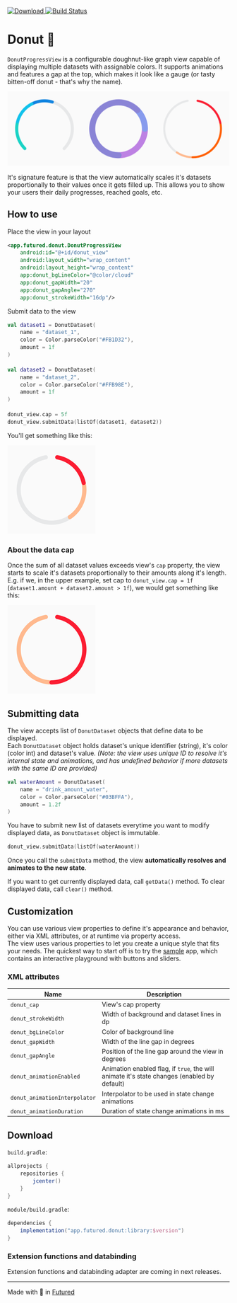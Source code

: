 [![Download](https://api.bintray.com/packages/thefuntastyops/donut/donut/images/download.svg) ](https://bintray.com/thefuntastyops/donut/donut/_latestVersion)
[![Build Status](https://app.bitrise.io/app/e9f4fbbcc143c212/status.svg?token=LK6EaX0H10eB3wjz5k-HlQ&branch=master)](https://app.bitrise.io/app/e9f4fbbcc143c212)

# Donut 🍩
`DonutProgressView` is a configurable doughnut-like graph view capable of displaying multiple datasets with assignable colors. It supports animations and features a gap at the top, which makes it look like a gauge (or tasty bitten-off donut - that's why the name).

![Header](imgs/readme-header.png)

It's signature feature is that the view automatically scales it's datasets proportionally to their values once it gets filled up. This allows you to show your users their daily progresses, reached goals, etc.  

## How to use
Place the view in your layout

```xml
<app.futured.donut.DonutProgressView
    android:id="@+id/donut_view"
    android:layout_width="wrap_content"
    android:layout_height="wrap_content"
    app:donut_bgLineColor="@color/cloud"
    app:donut_gapWidth="20"
    app:donut_gapAngle="270"
    app:donut_strokeWidth="16dp"/>
```

Submit data to the view

```kotlin
val dataset1 = DonutDataset(
    name = "dataset_1",
    color = Color.parseColor("#FB1D32"),
    amount = 1f
)

val dataset2 = DonutDataset(
    name = "dataset_2",
    color = Color.parseColor("#FFB98E"),
    amount = 1f
)

donut_view.cap = 5f
donut_view.submitData(listOf(dataset1, dataset2))
```

You'll get something like this:

![View with cap unexceeded](imgs/readme_intro_nocap.png)

### About the data cap
Once the sum of all dataset values exceeds view's `cap` property, the view starts to scale it's datasets proportionally to their amounts along it's length. E.g. if we, in the upper example, set cap to `donut_view.cap = 1f` (`dataset1.amount + dataset2.amount > 1f`), we would get something like this:

![View with cap exceeded](imgs/readme_intro_cap.png)

## Submitting data
The view accepts list of `DonutDataset` objects that define data to be displayed.  
Each `DonutDataset` object holds dataset's unique identifier (string), it's color (color int) and dataset's value. *(Note: the view uses unique ID to resolve it's internal state and animations, and has undefined behavior if more datasets with the same ID are provided)*

```kotlin
val waterAmount = DonutDataset(
    name = "drink_amount_water",
    color = Color.parseColor("#03BFFA"),
    amount = 1.2f
)
```

You have to submit new list of datasets everytime you want to modify displayed data, as `DonutDataset` object is immutable.

```kotlin
donut_view.submitData(listOf(waterAmount))
```
Once you call the `submitData` method, the view **automatically resolves and animates to the new state**.

If you want to get currently displayed data, call `getData()` method. To clear displayed data, call `clear()` method.

## Customization
You can use various view properties to define it's appearance and behavior, either via XML attributes, or at runtime via property access.  
The view uses various properties to let you create a unique style that fits your needs. The quickest way to start off is to try the [sample](sample/) app, which contains an interactive playground with buttons and sliders.

### XML attributes
|Name|Description|
|---|---|
| `donut_cap`| View's cap property |
| `donut_strokeWidth` | Width of background and dataset lines in dp |
| `donut_bgLineColor`| Color of background line |
| `donut_gapWidth` | Width of the line gap in degrees |
| `donut_gapAngle` | Position of the line gap around the view in degrees |
| `donut_animationEnabled` | Animation enabled flag, if `true`, the will animate it's state changes (enabled by default) |
| `donut_animationInterpolator` | Interpolator to be used in state change animations |
| `donut_animationDuration` | Duration of state change animations in ms |

## Download
`build.gradle`:

```groovy
allprojects {
    repositories {
        jcenter()
    }
}
```

`module/build.gradle`:

```groovy
dependencies {
    implementation("app.futured.donut:library:$version")
}
```

### Extension functions and databinding
Extension functions and databinding adapter are coming in next releases.

---
Made with 🖤 in [Futured](http://futured.app)
